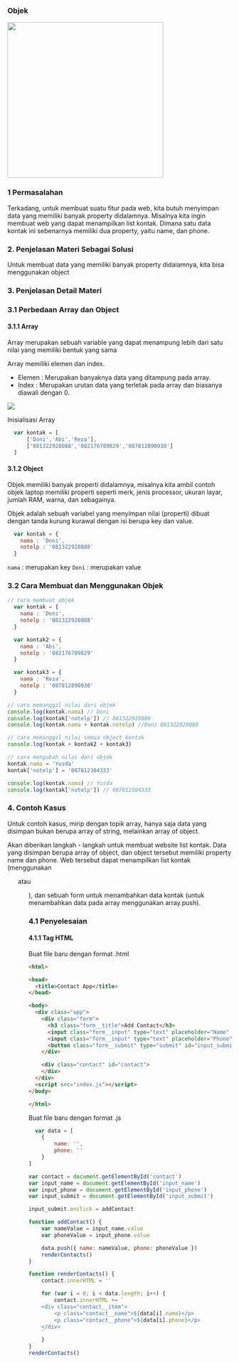 ### Objek

<img src="objek.jpg" width="350" />

### 1 Permasalahan

Terkadang, untuk membuat suatu fitur pada web, kita butuh menyimpan data yang memiliki banyak property didalamnya. Misalnya kita ingin membuat web yang dapat menampilkan list kontak. Dimana satu data kontak ini sebenarnya memiliki dua property, yaitu name, dan phone.

### 2. Penjelasan Materi Sebagai Solusi

Untuk membuat data yang memiliki banyak property didalamnya, kita bisa menggunakan object

### 3. Penjelasan Detail Materi

### 3.1 Perbedaan Array dan Object

#### 3.1.1 Array

Array merupakan sebuah variable yang dapat menampung lebih dari satu nilai yang memiliki bentuk yang sama

Array memiliki elemen dan index.
- Elemen : Merupakan banyaknya data yang ditampung pada array.
- Index  : Merupakan urutan data yang terletak pada array dan biasanya diawali dengan 0.

<img src="array.png"/>

Inisialisasi Array 

```javascript
  var kontak = [
      ['Doni','Abi','Reza'],
      ['081322928088','082176789829','087812890938']
  ]
```
#### 3.1.2 Object

Objek memiliki banyak properti didalamnya, misalnya kita ambil contoh objek laptop memiliki properti seperti merk, jenis processor, ukuran layar, jumlah RAM, warna, dan sebagainya.

Objek adalah sebuah variabel yang menyimpan nilai (properti) dibuat dengan tanda kurung kurawal dengan isi berupa key dan value.

```javascript
  var kontak = {
    nama : 'Doni',
    notelp : '081322928088'
  }
```
`nama` : merupakan key
`Doni` : merupakan value


### 3.2 Cara Membuat dan Menggunakan Objek

```javascript
// cara membuat objek
  var kontak = {
    nama : 'Doni',
    notelp : '081322928088'
  }

  var kontak2 = {
    nama : 'Abi',
    notelp : '082176789829'
  }

  var kontak3 = {
    nama : 'Reza',
    notelp : '087812890938'
  }

// cara memanggil nilai dari objek
console.log(kontak.nama) // Doni
console.log(kontak['notelp']) // 081322928088
console.log(kontak.nama + kontak.notelp) //Doni 081322928088

// cara memanggil nilai semua object kontak
console.log(kontak + kontak2 + kontak3)

// cara mengubah nilai dari objek
kontak.nama = 'Yusda'
kontak['notelp'] = '087812304333'

console.log(kontak.nama) // Yusda
console.log(kontak['notelp']) // 087812304333
```

### 4. Contoh Kasus

Untuk contoh kasus, mirip dengan topik array, hanya saja data yang disimpan bukan berupa array of string, melainkan array of object.

Akan diberikan langkah - langkah untuk membuat website list kontak. Data yang disimpan berupa array of object, dan object tersebut memiliki property name dan phone. Web tersebut dapat menampilkan list kontak (menggunakan <ul /> atau <ol />), dan sebuah form untuk menambahkan data kontak (untuk menambahkan data pada array menggunakan array.push).

### 4.1 Penyelesaian

#### 4.1.1 Tag HTML

Buat file baru dengan format .html
```html
<html>

<head>
  <title>Contact App</title>
</head>

<body>
  <div class="app">
    <div class="form">
      <h3 class="form__title">Add Contact</h3>
      <input class="form__input" type="text" placeholder="Name" id="input_name" /><br>
      <input class="form__input" type="text" placeholder="Phone" id="input_phone" /><br>
      <button class="form__submit" type="submit" id="input_submit">Submit</button>
    </div>

    <div class="contact" id="contact">
    </div>
  </div>
  <script src="index.js"></script>
</body>

</html>
```

Buat file baru dengan format .js
```javascript
  var data = [
    {
        name: '',
        phone: ''
    }
]

var contact = document.getElementById('contact')
var input_name = document.getElementById('input_name')
var input_phone = document.getElementById('input_phone')
var input_submit = document.getElementById('input_submit')

input_submit.onclick = addContact

function addContact() {
    var nameValue = input_name.value
    var phoneValue = input_phone.value

    data.push({ name: nameValue, phone: phoneValue })
    renderContacts()
}

function renderContacts() {
    contact.innerHTML = ''

    for (var i = 0; i < data.length; i++) {
        contact.innerHTML += `
    <div class="contact__item">
        <p class="contact__name">${data[i].name}</p>
        <p class="contact__phone">${data[i].phone}</p>
    </div>
    `
    }
}
renderContacts()
```
